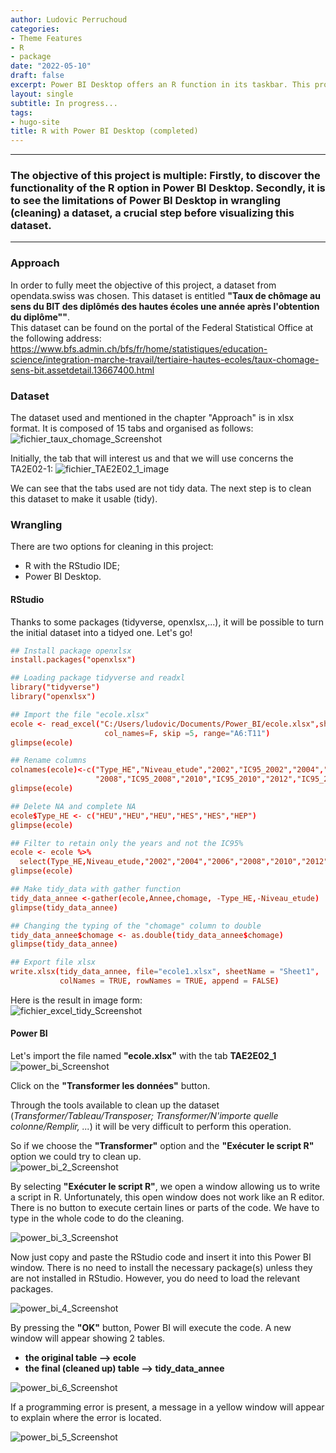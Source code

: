 ```yaml
---
author: Ludovic Perruchoud
categories:
- Theme Features
- R
- package
date: "2022-05-10"
draft: false
excerpt: Power BI Desktop offers an R function in its taskbar. This project proposes to discover a powerful and widespread Business Intelligence software, Power BI through R by means of an example file in XLSX format. Have a good discovery!
layout: single
subtitle: In progress...
tags:
- hugo-site
title: R with Power BI Desktop (completed)
---
```


---

### The objective of this project is multiple: Firstly, to discover the functionality of the R option in Power BI Desktop. Secondly, it is to see the limitations of Power BI Desktop in wrangling (cleaning) a dataset, a crucial step before visualizing this dataset.

---

### Approach
In order to fully meet the objective of this project, a dataset from opendata.swiss was chosen. This dataset is entitled **"Taux de chômage au sens du BIT des diplômés des hautes écoles une année après l'obtention du diplôme""**.  
This dataset can be found on the portal of the Federal Statistical Office at the following address: https://www.bfs.admin.ch/bfs/fr/home/statistiques/education-science/integration-marche-travail/tertiaire-hautes-ecoles/taux-chomage-sens-bit.assetdetail.13667400.html 

### Dataset
The dataset used and mentioned in the chapter "Approach" is in xlsx format. It is composed of 15 tabs and organised as follows: 
![fichier_taux_chomage_Screenshot](fichier_taux_chomage.PNG)

Initially, the tab that will interest us and that we will use concerns the TA2E02-1:
![fichier_TAE2E02_1_image](fichier_TAE2E02_1.PNG)

We can see that the tabs used are not tidy data. The next step is to clean this dataset to make it usable (tidy). 

### Wrangling
There are two options for cleaning in this project:

- R with the RStudio IDE;
- Power BI Desktop.

#### RStudio
Thanks to some packages (tidyverse, openxlsx,...), it will be possible to turn the initial dataset into a tidyed one. Let's go!

```toml
## Install package openxlsx
install.packages("openxlsx")

## Loading package tidyverse and readxl
library("tidyverse")
library("openxlsx")
```
```toml
## Import the file "ecole.xlsx"
ecole <- read_excel("C:/Users/ludovic/Documents/Power_BI/ecole.xlsx",sheet=4, 
                     col_names=F, skip =5, range="A6:T11")
glimpse(ecole)
```
```toml
## Rename columns
colnames(ecole)<-c("Type_HE","Niveau_etude","2002","IC95_2002","2004","IC95_2004","2006","IC95_2006",
                   "2008","IC95_2008","2010","IC95_2010","2012","IC95_2012","2014","IC95_2014","2016","IC95_2016","2018","IC95_2018")
glimpse(ecole)

## Delete NA and complete NA
ecole$Type_HE <- c("HEU","HEU","HEU","HES","HES","HEP")
glimpse(ecole)
```
```toml
## Filter to retain only the years and not the IC95% 
ecole <- ecole %>%
  select(Type_HE,Niveau_etude,"2002","2004","2006","2008","2010","2012","2014","2016","2018")
glimpse(ecole)

## Make tidy_data with gather function
tidy_data_annee <-gather(ecole,Annee,chomage, -Type_HE,-Niveau_etude)
glimpse(tidy_data_annee)
```
```toml
## Changing the typing of the "chomage" column to double
tidy_data_annee$chomage <- as.double(tidy_data_annee$chomage)
glimpse(tidy_data_annee)
```
```toml
## Export file xlsx
write.xlsx(tidy_data_annee, file="ecole1.xlsx", sheetName = "Sheet1", 
           colNames = TRUE, rowNames = TRUE, append = FALSE)
```
Here is the result in image form:  
![fichier_excel_tidy_Screenshot](fichier_excel_tidy.PNG)  

#### Power BI
Let's import the file named **"ecole.xlsx"** with the tab **TAE2E02_1**
![power_bi_Screenshot](power_bi_1.PNG)  

Click on the **"Transformer les données"** button.  

Through the tools available to clean up the dataset (*Transformer/Tableau/Transposer; Transformer/N'importe quelle colonne/Remplir, ...*) it will be very difficult to perform this operation.

So if we choose the **"Transformer"** option and the **"Exécuter le script R"** option we could try to clean up.  
![power_bi_2_Screenshot](power_bi_2.PNG) 

By selecting **"Exécuter le script R"**, we open a window allowing us to write a script in R. 
Unfortunately, this open window does not work like an R editor. There is no button to execute certain lines or parts of the code. We have to type in the whole code to do the cleaning. 

![power_bi_3_Screenshot](power_bi_3.PNG) 

Now just copy and paste the RStudio code and insert it into this Power BI window. 
There is no need to install the necessary package(s) unless they are not installed in RStudio. However, you do need to load the relevant packages.

![power_bi_4_Screenshot](power_bi_4.PNG) 

By pressing the **"OK"** button, Power BI will execute the code. A new window will appear showing 2 tables.
- **the original table --> ecole**
- **the final (cleaned up) table --> tidy_data_annee**

![power_bi_6_Screenshot](power_bi_6.PNG) 


If a programming error is present, a message in a yellow window will appear to explain where the error is located.

![power_bi_5_Screenshot](power_bi_5.PNG) 


